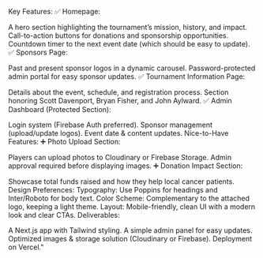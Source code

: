 Key Features:
✅ Homepage:

A hero section highlighting the tournament’s mission, history, and impact.
Call-to-action buttons for donations and sponsorship opportunities.
Countdown timer to the next event date (which should be easy to update).
✅ Sponsors Page:

Past and present sponsor logos in a dynamic carousel.
Password-protected admin portal for easy sponsor updates.
✅ Tournament Information Page:

Details about the event, schedule, and registration process.
Section honoring Scott Davenport, Bryan Fisher, and John Aylward.
✅ Admin Dashboard (Protected Section):

Login system (Firebase Auth preferred).
Sponsor management (upload/update logos).
Event date & content updates.
Nice-to-Have Features:
➕ Photo Upload Section:

Players can upload photos to Cloudinary or Firebase Storage.
Admin approval required before displaying images.
➕ Donation Impact Section:

Showcase total funds raised and how they help local cancer patients.
Design Preferences:
Typography: Use Poppins for headings and Inter/Roboto for body text.
Color Scheme: Complementary to the attached logo, keeping a light theme.
Layout: Mobile-friendly, clean UI with a modern look and clear CTAs.
Deliverables:

A Next.js app with Tailwind styling.
A simple admin panel for easy updates.
Optimized images & storage solution (Cloudinary or Firebase).
Deployment on Vercel."
